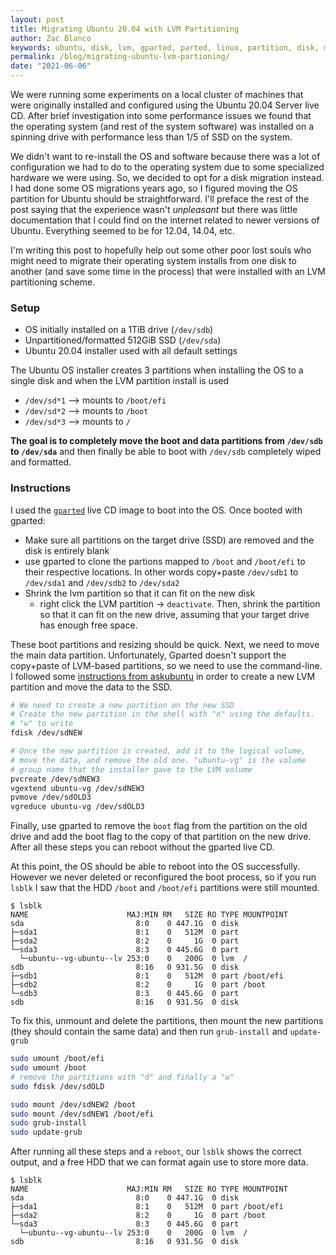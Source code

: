 ```yaml
---
layout: post
title: Migrating Ubuntu 20.04 with LVM Partitioning
author: Zac Blanco
keywords: ubuntu, disk, lvm, gparted, parted, linux, partition, disk, migrate, 20.04, 18.04, HDD, SSD, smaller, migration
permalink: /blog/migrating-ubuntu-lvm-partioning/
date: "2021-06-06"
---
```


We were running some experiments on a local cluster of machines that were
originally installed and configured using the Ubuntu 20.04 Server live CD. After
brief investigation into some performance issues we found that the operating
system (and rest of the system software) was installed on a spinning drive
with performance less than 1/5 of SSD on the system.

We didn't want to re-install the OS and software because there was a lot of
configuration we had to do to the operating system due to some specialized
hardware we were using. So, we decided to opt for a disk migration instead. I
had done some OS migrations years ago, so I figured moving the OS partition for
Ubuntu should be straightforward. I'll preface the rest of the post saying that
the experience wasn't _unpleasant_ but there was little documentation that I
could find on the internet related to newer versions of Ubuntu. Everything
seemed to be for 12.04, 14.04, etc.

I'm writing this post to hopefully help out some other poor lost souls who might
need to migrate their operating system installs from one disk to another (and
save some time in the process) that were installed with an LVM partitioning
scheme.

### Setup

- OS initially installed on a 1TiB drive (`/dev/sdb`)
- Unpartitioned/formatted 512GiB SSD (`/dev/sda`)
- Ubuntu 20.04 installer used with all default settings

The Ubuntu OS installer creates 3 partitions when installing the OS to a single
disk and when the LVM partition install is used

- `/dev/sd*1` --> mounts to `/boot/efi`
- `/dev/sd*2` --> mounts to `/boot`
- `/dev/sd*3` --> mounts to `/`


**The goal is to completely move the boot and data partitions from `/dev/sdb` to
`/dev/sda`** and then finally be able to boot with `/dev/sdb` completely wiped
and formatted.

### Instructions

I used the [`gparted`](https://gparted.org/livecd.php) live CD image to boot
into the OS. Once booted with gparted:

- Make sure all partitions on the target drive (SSD) are removed and the disk
  is entirely blank
- use gparted to clone the partions mapped to `/boot` and `/boot/efi` to
  their respective locations. In other words copy+paste `/dev/sdb1` to `/dev/sda1`
  and `/dev/sdb2` to `/dev/sda2`
- Shrink the lvm partition so that it can fit on the new disk
  - right click the LVM partition -> `deactivate`. Then, shrink the partition so
    that it can fit on the new drive, assuming that your target drive has enough
    free space.

These boot partitions and resizing should be quick. Next, we need to move the
main data partition. Unfortunately, Gparted doesn't support the copy+paste of
LVM-based partitions, so we need to use the command-line. I followed some
[instructions from
askubuntu](https://askubuntu.com/questions/161279/how-do-i-move-my-lvm-250-gb-root-partition-to-a-new-120gb-hard-disk)
in order to create a new LVM partition and move the data to the SSD.

```bash
# We need to create a new partition on the new SSD
# Create the new partition in the shell with "n" using the defaults.
# "w" to write
fdisk /dev/sdNEW

# Once the new partition is created, add it to the logical volume,
# move the data, and remove the old one. "ubuntu-vg" is the volume
# group name that the installer gave to the LVM volume
pvcreate /dev/sdNEW3
vgextend ubuntu-vg /dev/sdNEW3
pvmove /dev/sdOLD3
vgreduce ubuntu-vg /dev/sdOLD3
```

Finally, use gparted to remove the `boot` flag from the partition on the old
drive and add the boot flag to the copy of that partition on the new drive.
After all these steps you can reboot without the gparted live CD.

At this point, the OS should be able to reboot into the OS successfully. However
we never deleted or reconfigured the boot process, so if you run `lsblk` I saw
that the HDD `/boot` and `/boot/efi` partitions were still mounted.

```console
$ lsblk
NAME                      MAJ:MIN RM   SIZE RO TYPE MOUNTPOINT
sda                         8:0    0 447.1G  0 disk
├─sda1                      8:1    0   512M  0 part
├─sda2                      8:2    0     1G  0 part
└─sda3                      8:3    0 445.6G  0 part
  └─ubuntu--vg-ubuntu--lv 253:0    0   200G  0 lvm  /
sdb                         8:16   0 931.5G  0 disk
├─sdb1                      8:1    0   512M  0 part /boot/efi
├─sdb2                      8:2    0     1G  0 part /boot
└─sdb3                      8:3    0 445.6G  0 part
sdb                         8:16   0 931.5G  0 disk
```

To fix this, unmount and delete the partitions, then mount the new partitions
(they should contain the same data) and then run `grub-install` and
`update-grub`

```bash
sudo umount /boot/efi
sudo umount /boot
# remove the partitions with "d" and finally a "w"
sudo fdisk /dev/sdOLD

sudo mount /dev/sdNEW2 /boot
sudo mount /dev/sdNEW1 /boot/efi
sudo grub-install
sudo update-grub
```

After running all these steps and a `reboot`, our `lsblk` shows the correct
output, and a free HDD that we can format again use to store more data.

```console
$ lsblk
NAME                      MAJ:MIN RM   SIZE RO TYPE MOUNTPOINT
sda                         8:0    0 447.1G  0 disk
├─sda1                      8:1    0   512M  0 part /boot/efi
├─sda2                      8:2    0     1G  0 part /boot
└─sda3                      8:3    0 445.6G  0 part
  └─ubuntu--vg-ubuntu--lv 253:0    0   200G  0 lvm  /
sdb                         8:16   0 931.5G  0 disk
```

